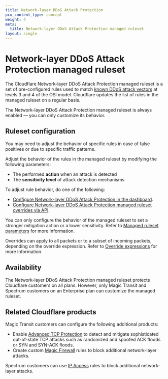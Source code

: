 ```yaml
---
title: Network-layer DDoS Attack Protection
pcx_content_type: concept
weight: 4
meta:
  title: Network-layer DDoS Attack Protection managed ruleset
layout: single
---
```


# Network-layer DDoS Attack Protection managed ruleset

The Cloudflare Network-layer DDoS Attack Protection managed ruleset is a set of pre-configured rules used to match [known DDoS attack vectors](/ddos-protection/about/attack-coverage/) at levels 3 and 4 of the OSI model. Cloudflare updates the list of rules in the managed ruleset on a regular basis.

The Network-layer DDoS Attack Protection managed ruleset is always enabled — you can only customize its behavior.

## Ruleset configuration

You may need to adjust the behavior of specific rules in case of false positives or due to specific traffic patterns.

Adjust the behavior of the rules in the managed ruleset by modifying the following parameters:

*   The performed **action** when an attack is detected
*   The **sensitivity level** of attack detection mechanisms

To adjust rule behavior, do one of the following:

*   [Configure Network-layer DDoS Attack Protection in the dashboard](/ddos-protection/managed-rulesets/network/configure-dashboard/).
*   [Configure Network-layer DDoS Attack Protection managed ruleset overrides via API](/ddos-protection/managed-rulesets/network/configure-api/).

You can only configure the behavior of the managed ruleset to set a stronger mitigation action or a lower sensitivity. Refer to [Managed ruleset parameters](/ddos-protection/managed-rulesets/network/override-parameters/) for more information.

Overrides can apply to all packets or to a subset of incoming packets, depending on the override expression. Refer to [Override expressions](/ddos-protection/managed-rulesets/network/override-expressions/) for more information.

## Availability

The Network-layer DDoS Attack Protection managed ruleset protects Cloudflare customers on all plans. However, only Magic Transit and Spectrum customers on an Enterprise plan can customize the managed ruleset.

## Related Cloudflare products

Magic Transit customers can configure the following additional products:

* Enable [Advanced TCP Protection](/ddos-protection/tcp-protection/) to detect and mitigate sophisticated out-of-state TCP attacks such as randomized and spoofed ACK floods or SYN and SYN-ACK floods.
* Create custom [Magic Firewall](/magic-firewall/) rules to block additional network-layer attacks.

Spectrum customers can use [IP Access](/waf/tools/ip-access-rules/) rules to block additional network-layer attacks.
